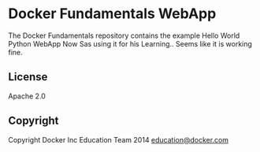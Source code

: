 Docker Fundamentals WebApp
==========================

The Docker Fundamentals repository contains the example Hello World Python WebApp
Now Sas using it for his Learning..
Seems like it is working fine.

## License

Apache 2.0

## Copyright

Copyright Docker Inc Education Team 2014 <education@docker.com>
